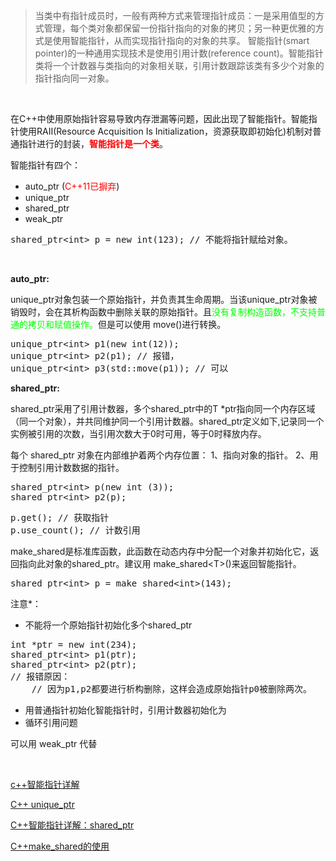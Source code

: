 <blockquote>当类中有指针成员时，一般有两种方式来管理指针成员：一是采用值型的方式管理，每个类对象都保留一份指针指向的对象的拷贝；另一种更优雅的方式是使用智能指针，从而实现指针指向的对象的共享。
智能指针(smart pointer)的一种通用实现技术是使用引用计数(reference count)。智能指针类将一个计数器与类指向的对象相关联，引用计数跟踪该类有多少个对象的指针指向同一对象。</blockquote>
&nbsp;

在C++中使用原始指针容易导致内存泄漏等问题，因此出现了智能指针。智能指针使用RAII(Resource Acquisition Is Initialization，资源获取即初始化)机制对普通指针进行的封装，<span style="color: #ff0000;"><strong>智能指针是一个类</strong></span>。

智能指针有四个：
<ul>
 	<li>auto_ptr (<span style="color: #ff0000;">C++11已摒弃</span>)</li>
 	<li>unique_ptr</li>
 	<li>shared_ptr</li>
 	<li>weak_ptr</li>
</ul>
<pre class="EnlighterJSRAW" data-enlighter-language="cpp" data-enlighter-theme="monokai">shared_ptr&lt;int&gt; p = new int(123); // 不能将指针赋给对象。
</pre>
&nbsp;

<strong>auto_ptr: </strong>

unique_ptr对象包装一个原始指针，并负责其生命周期。当该unique_ptr对象被销毁时，会在其析构函数中删除关联的原始指针。且<span style="color: #00ff00;">没有复制构造函数，不支持普通的拷贝和赋值操作。</span>但是可以使用 move()进行转换。
<pre class="EnlighterJSRAW" data-enlighter-language="cpp" data-enlighter-theme="monokai">unique_ptr&lt;int&gt; p1(new int(12));
unique_ptr&lt;int&gt; p2(p1); // 报错，
unique_ptr&lt;int&gt; p3(std::move(p1)); // 可以</pre>
<strong>shared_ptr: </strong>

shared_ptr采用了引用计数器，多个shared_ptr中的T *ptr指向同一个内存区域（同一个对象），并共同维护同一个引用计数器。shared_ptr定义如下,记录同一个实例被引用的次数，当引用次数大于0时可用，等于0时释放内存。

每个 shared_ptr 对象在内部维护着两个内存位置：
1、指向对象的指针。
2、用于控制引用计数数据的指针。
<pre class="EnlighterJSRAW" data-enlighter-language="cpp" data-enlighter-theme="monokai">shared_ptr&lt;int&gt; p(new int (3));
shared_ptr&lt;int&gt; p2(p);</pre>
<pre class="EnlighterJSRAW" data-enlighter-language="cpp" data-enlighter-theme="monokai">p.get(); // 获取指针
p.use_count(); // 计数引用</pre>
make_shared是标准库函数，此函数在动态内存中分配一个对象并初始化它，返回指向此对象的shared_ptr。建议用 make_shared&lt;T&gt;()来返回智能指针。
<pre class="EnlighterJSRAW" data-enlighter-language="cpp" data-enlighter-theme="monokai">shared_ptr&lt;int&gt; p = make_shared&lt;int&gt;(143);</pre>
注意*：
<ul>
 	<li>不能将一个原始指针初始化多个shared_ptr</li>
</ul>
<pre class="EnlighterJSRAW" data-enlighter-language="cpp" data-enlighter-theme="monokai">int *ptr = new int(234);
shared_ptr&lt;int&gt; p1(ptr);
shared_ptr&lt;int&gt; p2(ptr);
// 报错原因：
    // 因为p1,p2都要进行析构删除，这样会造成原始指针p0被删除两次。</pre>
<ul>
 	<li>用普通指针初始化智能指针时，引用计数器初始化为</li>
 	<li>循环引用问题</li>
</ul>
可以用 weak_ptr 代替

&nbsp;

<a href="https://blog.csdn.net/bitcarmanlee/article/details/124847634?ops_request_misc=%257B%2522request%255Fid%2522%253A%2522167603135316782427437336%2522%252C%2522scm%2522%253A%252220140713.130102334..%2522%257D&amp;request_id=167603135316782427437336&amp;biz_id=0&amp;utm_medium=distribute.pc_search_result.none-task-blog-2~all~top_positive~default-1-124847634-null-null.142^v73^control,201^v4^add_ask,239^v1^insert_chatgpt&amp;utm_term=c%2B%2B%E6%99%BA%E8%83%BD%E6%8C%87%E9%92%88&amp;spm=1018.2226.3001.4187">c++智能指针详解</a>

<a href="https://blog.csdn.net/niaxiapia/article/details/125530820?ops_request_misc=%257B%2522request%255Fid%2522%253A%2522167603343416800211565996%2522%252C%2522scm%2522%253A%252220140713.130102334..%2522%257D&amp;request_id=167603343416800211565996&amp;biz_id=0&amp;utm_medium=distribute.pc_search_result.none-task-blog-2~all~baidu_landing_v2~default-1-125530820-null-null.142^v73^control,201^v4^add_ask,239^v1^insert_chatgpt&amp;utm_term=c%2B%2B%20unique_ptr&amp;spm=1018.2226.3001.4187">C++ unique_ptr</a>

<a href="https://blog.csdn.net/feikudai8460/article/details/122023528?ops_request_misc=%257B%2522request%255Fid%2522%253A%2522167603206716800213099606%2522%252C%2522scm%2522%253A%252220140713.130102334..%2522%257D&amp;request_id=167603206716800213099606&amp;biz_id=0&amp;utm_medium=distribute.pc_search_result.none-task-blog-2~all~baidu_landing_v2~default-1-122023528-null-null.142^v73^control,201^v4^add_ask,239^v1^insert_chatgpt&amp;utm_term=c%2B%2B%20shared_ptr&amp;spm=1018.2226.3001.4187">C++智能指针详解：shared_ptr</a>

<a href="https://blog.csdn.net/sinat_31608641/article/details/107346344?ops_request_misc=%257B%2522request%255Fid%2522%253A%2522167603246516800184185565%2522%252C%2522scm%2522%253A%252220140713.130102334..%2522%257D&amp;request_id=167603246516800184185565&amp;biz_id=0&amp;utm_medium=distribute.pc_search_result.none-task-blog-2~all~baidu_landing_v2~default-1-107346344-null-null.142^v73^control,201^v4^add_ask,239^v1^insert_chatgpt&amp;utm_term=c%2B%2B%20make_shared%3Cint%3E&amp;spm=1018.2226.3001.4187">C++make_shared的使用</a>

&nbsp;

